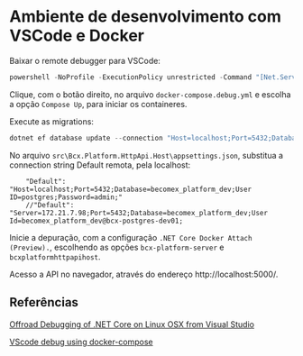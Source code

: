 # Ambiente de desenvolvimento com VSCode e Docker

Baixar o remote debugger para VSCode:

```ps1
powershell -NoProfile -ExecutionPolicy unrestricted -Command "[Net.ServicePointManager]::SecurityProtocol = [Net.SecurityProtocolType]::Tls12; &([scriptblock]::Create((Invoke-WebRequest -useb 'https://aka.ms/getvsdbgps1'))) -Version vs2019 -RuntimeID linux-x64 -InstallPath ~\.vsdbg\"
```

Clique, com o botão direito, no arquivo `docker-compose.debug.yml` e escolha a opção `Compose Up`, para iniciar os containeres.

Execute as migrations:

```ps1
dotnet ef database update --connection "Host=localhost;Port=5432;Database=becomex_platform_dev;User ID=postgres;Password=admin;" -p .\src\Bcx.Platform.EntityFrameworkCore.DbMigrations\Bcx.Platform.EntityFrameworkCore.DbMigrations.csproj
```

No arquivo `src\Bcx.Platform.HttpApi.Host\appsettings.json`, substitua a connection string Default remota, pela localhost:

```
    "Default": "Host=localhost;Port=5432;Database=becomex_platform_dev;User ID=postgres;Password=admin;"
    //"Default": "Server=172.21.7.98;Port=5432;Database=becomex_platform_dev;User Id=becomex_platform_dev@bcx-postgres-dev01;
```

Inicie a depuração, com a configuração `.NET Core Docker Attach (Preview).`, escolhendo as opções `bcx-platform-server` e `bcxplatformhttpapihost`.

Acesso a API no navegador, através do endereço http://localhost:5000/.

## Referências

[Offroad Debugging of .NET Core on Linux OSX from Visual Studio](https://github.com/microsoft/MIEngine/wiki/Offroad-Debugging-of-.NET-Core-on-Linux---OSX-from-Visual-Studio)

[VScode debug using docker-compose](https://code.visualstudio.com/docs/containers/docker-compose)